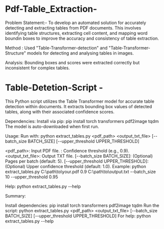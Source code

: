 # Pdf-Table_Extraction-

Problem Statement:-
To develop an automated solution for accurately detecting and extracting tables from PDF documents.
This involves identifying table structures, extracting cell content, and mapping word boundin
boxes to improve the accuracy and consistency of table extraction.


Method : Used "Table-Transformer-detection" and "Table-Transformer-Structure" models for detecting
and analysing tables in images.

Analysis: Bounding boxes and scores were extracted correctly but inconsistent for complex tables.


# Table-Detetion-Script -
This Python script utilizes the Table Transformer model for accurate table detection within
documents. It extracts bounding box values of detected tables, along with their associated
confidence scores. 

Dependencies:
Install via pip:
pip install torch transformers pdf2image tqdm
The model is auto-downloaded when first run.

Usage:
Run with:
python extract_tables.py <pdf_path> <threshold> <output_txt_file> [--batch_size BATCH_SIZE] [--upper_threshold UPPER_THRESHOLD]

<pdf_path>: Input PDF file.
<threshold>: Confidence threshold (e.g., 0.9).
<output_txt_file>: Output TXT file.
[--batch_size BATCH_SIZE]: (Optional) Pages per batch (default: 5).
[--upper_threshold UPPER_THRESHOLD]: (Optional) Upper confidence threshold (default: 1.0).
Example:
python extract_tables.py C:\path\to\your.pdf 0.9 C:\path\to\output.txt --batch_size 10 --upper_threshold 0.95

Help:
python extract_tables.py --help

Summary:

Install dependencies:
pip install torch transformers pdf2image tqdm
Run the script:
python extract_tables.py <pdf_path> <threshold> <output_txt_file> [--batch_size BATCH_SIZE] [--upper_threshold UPPER_THRESHOLD]
For help:
python extract_tables.py --help
